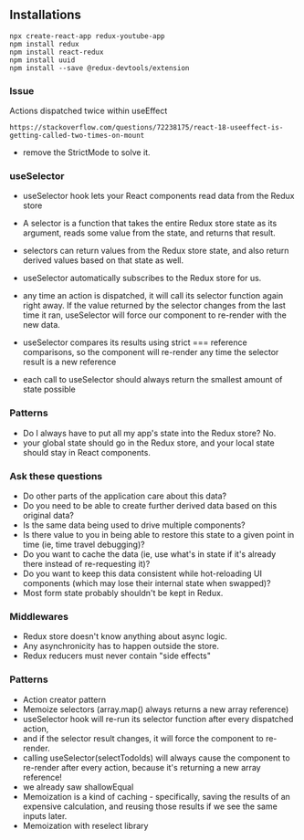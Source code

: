## Installations

```
npx create-react-app redux-youtube-app
npm install redux
npm install react-redux
npm install uuid
npm install --save @redux-devtools/extension
```

### Issue

Actions dispatched twice within useEffect

`https://stackoverflow.com/questions/72238175/react-18-useeffect-is-getting-called-two-times-on-mount`

- remove the StrictMode to solve it.


### useSelector

- useSelector hook lets your React components read data from the Redux store
- A selector is a function that takes the entire Redux store state as its argument, reads some value from the state, and returns that result.
- selectors can return values from the Redux store state, and also return derived values based on that state as well.

- useSelector automatically subscribes to the Redux store for us.
- any time an action is dispatched, it will call its selector function again right away. If the value returned by the selector changes from the last time it ran, useSelector will force our component to re-render with the new data.
- useSelector compares its results using strict === reference comparisons, so the component will re-render any time the selector result is a new reference
- each call to useSelector should always return the smallest amount of state possible
  
### Patterns

- Do I always have to put all my app's state into the Redux store? No.
- your global state should go in the Redux store, and your local state should stay in React components.

### Ask these questions

- Do other parts of the application care about this data?
- Do you need to be able to create further derived data based on this original data?
- Is the same data being used to drive multiple components?
- Is there value to you in being able to restore this state to a given point in time (ie, time travel debugging)?
- Do you want to cache the data (ie, use what's in state if it's already there instead of re-requesting it)?
- Do you want to keep this data consistent while hot-reloading UI components (which may lose their internal state when swapped)?
- Most form state probably shouldn't be kept in Redux.

### Middlewares
- Redux store doesn't know anything about async logic.
- Any asynchronicity has to happen outside the store.
- Redux reducers must never contain "side effects"
  
### Patterns

- Action creator pattern
- Memoize selectors (array.map() always returns a new array reference)
- useSelector hook will re-run its selector function after every dispatched action,
- and if the selector result changes, it will force the component to re-render.
- calling useSelector(selectTodoIds) will always cause the component to re-render after every action, because it's returning a new array reference!
- we already saw shallowEqual
- Memoization is a kind of caching - specifically, saving the results of an expensive calculation, and reusing those results if we see the same inputs later.
- Memoization with reselect library